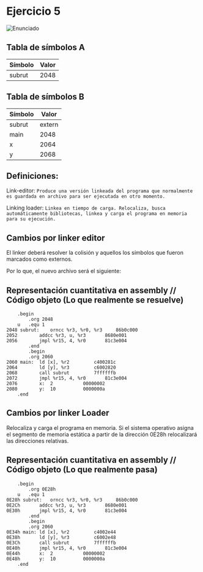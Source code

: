 # Ejercicio 5

![Enunciado](https://github.com/Lukas-De-Angelis-Riva/Estructura-Assembly/blob/master/Guia6/Ejercicio05/Enunciado.JPG)

## Tabla de símbolos A

| Símbolo | Valor |
| --- | --- |
| subrut | 2048 |

## Tabla de símbolos B

| Símbolo | Valor |
| --- | --- |
| subrut | extern |
| main | 2048 |
| x | 2064 |
| y | 2068 |

## Definiciones:
Link-editor:
`Produce una versión linkeada del programa que normalmente es guardada en archivo para ser ejecutada en otro momento.`

Linking loader:
`Linkea en tiempo de carga.
Relocaliza, busca automáticamente bibliotecas, linkea y carga el
programa en memoria para su ejecución.`

## Cambios por linker editor 	
El linker deberá resolver la colisión y aquellos los símbolos que fueron marcados como externos.

Por lo que, el nuevo archivo será el siguiente:

## Representación cuantitativa en assembly // Código objeto (Lo que realmente se resuelve)
```assembly
	.begin
		.org 2048
	u	.equ 1
2048 subrut:	orncc %r3, %r0, %r3		86b0c000
2052		addcc %r3, u, %r3		8680e001
2056		jmpl %r15, 4, %r0		81c3e004
		.end
		.begin
		.org 2060
2060 main:	ld [x], %r2			c400281c
2064		ld [y], %r3			c6002820
2068		call subrut			7ffffffb
2072		jmpl %r15, 4, %r0		81c3e004
2076		x:	2			00000002
2080		y:	10			0000000a
	.end
```


## Cambios por linker Loader
Relocaliza y carga el programa en memoria. Si el sistema operativo asigna el segmento de memoria estática a partir de la dirección 0E28h relocalizará las direcciones relativas.

## Representación cuantitativa en assembly // Código objeto (Lo que realmente pasa)
```assembly
	.begin
		.org 0E28h
	u	.equ 1
0E28h subrut:	orncc %r3, %r0, %r3		86b0c000
0E2Ch		addcc %r3, u, %r3		8680e001
0E30h		jmpl %r15, 4, %r0		81c3e004
		.end
		.begin
		.org 2060
0E34h main:	ld [x], %r2			c4002e44
0E38h		ld [y], %r3			c6002e48
0E3Ch		call subrut			7ffffffb
0E40h		jmpl %r15, 4, %r0		81c3e004
0E44h		x:	2			00000002
0E48h		y:	10			0000000a
	.end
```
